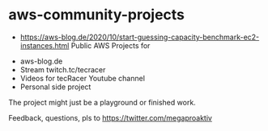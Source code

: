 # aws-community-projects

* https://aws-blog.de/2020/10/start-guessing-capacity-benchmark-ec2-instances.html
Public AWS Projects for

- aws-blog.de
- Stream twitch.tc/tecracer
- Videos for tecRacer Youtube channel
- Personal side project


The project might just be a playground or finished work.

Feedback, questions, pls to https://twitter.com/megaproaktiv


